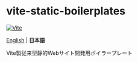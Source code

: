 # vite-static-boilerplates

[![Vite](https://img.shields.io/badge/Vite-646cff?style=flat-square&logo=Vite&logoColor=white)](https://ja.vitejs.dev/)

[English](./README.md) | **日本語**

Vite製従来型静的Webサイト開発用ボイラープレート
